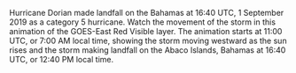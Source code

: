 Hurricane Dorian made landfall on the Bahamas at 16:40 UTC, 1 September 2019 as a category 5 hurricane. Watch the movement of the storm in this animation of the GOES-East Red Visible layer. The animation starts at 11:00 UTC, or 7:00 AM local time, showing the storm moving westward as the sun rises and the storm making landfall on the Abaco Islands, Bahamas at 16:40 UTC, or 12:40 PM local time.
